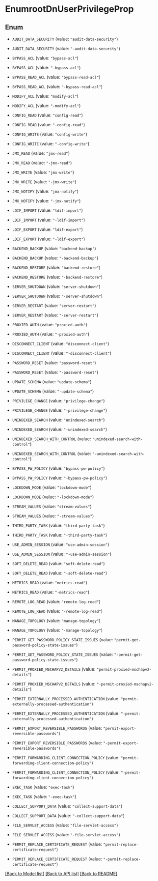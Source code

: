 # EnumrootDnUserPrivilegeProp

## Enum


* `AUDIT_DATA_SECURITY` (value: `"audit-data-security"`)

* `AUDIT_DATA_SECURITY` (value: `"-audit-data-security"`)

* `BYPASS_ACL` (value: `"bypass-acl"`)

* `BYPASS_ACL` (value: `"-bypass-acl"`)

* `BYPASS_READ_ACL` (value: `"bypass-read-acl"`)

* `BYPASS_READ_ACL` (value: `"-bypass-read-acl"`)

* `MODIFY_ACL` (value: `"modify-acl"`)

* `MODIFY_ACL` (value: `"-modify-acl"`)

* `CONFIG_READ` (value: `"config-read"`)

* `CONFIG_READ` (value: `"-config-read"`)

* `CONFIG_WRITE` (value: `"config-write"`)

* `CONFIG_WRITE` (value: `"-config-write"`)

* `JMX_READ` (value: `"jmx-read"`)

* `JMX_READ` (value: `"-jmx-read"`)

* `JMX_WRITE` (value: `"jmx-write"`)

* `JMX_WRITE` (value: `"-jmx-write"`)

* `JMX_NOTIFY` (value: `"jmx-notify"`)

* `JMX_NOTIFY` (value: `"-jmx-notify"`)

* `LDIF_IMPORT` (value: `"ldif-import"`)

* `LDIF_IMPORT` (value: `"-ldif-import"`)

* `LDIF_EXPORT` (value: `"ldif-export"`)

* `LDIF_EXPORT` (value: `"-ldif-export"`)

* `BACKEND_BACKUP` (value: `"backend-backup"`)

* `BACKEND_BACKUP` (value: `"-backend-backup"`)

* `BACKEND_RESTORE` (value: `"backend-restore"`)

* `BACKEND_RESTORE` (value: `"-backend-restore"`)

* `SERVER_SHUTDOWN` (value: `"server-shutdown"`)

* `SERVER_SHUTDOWN` (value: `"-server-shutdown"`)

* `SERVER_RESTART` (value: `"server-restart"`)

* `SERVER_RESTART` (value: `"-server-restart"`)

* `PROXIED_AUTH` (value: `"proxied-auth"`)

* `PROXIED_AUTH` (value: `"-proxied-auth"`)

* `DISCONNECT_CLIENT` (value: `"disconnect-client"`)

* `DISCONNECT_CLIENT` (value: `"-disconnect-client"`)

* `PASSWORD_RESET` (value: `"password-reset"`)

* `PASSWORD_RESET` (value: `"-password-reset"`)

* `UPDATE_SCHEMA` (value: `"update-schema"`)

* `UPDATE_SCHEMA` (value: `"-update-schema"`)

* `PRIVILEGE_CHANGE` (value: `"privilege-change"`)

* `PRIVILEGE_CHANGE` (value: `"-privilege-change"`)

* `UNINDEXED_SEARCH` (value: `"unindexed-search"`)

* `UNINDEXED_SEARCH` (value: `"-unindexed-search"`)

* `UNINDEXED_SEARCH_WITH_CONTROL` (value: `"unindexed-search-with-control"`)

* `UNINDEXED_SEARCH_WITH_CONTROL` (value: `"-unindexed-search-with-control"`)

* `BYPASS_PW_POLICY` (value: `"bypass-pw-policy"`)

* `BYPASS_PW_POLICY` (value: `"-bypass-pw-policy"`)

* `LOCKDOWN_MODE` (value: `"lockdown-mode"`)

* `LOCKDOWN_MODE` (value: `"-lockdown-mode"`)

* `STREAM_VALUES` (value: `"stream-values"`)

* `STREAM_VALUES` (value: `"-stream-values"`)

* `THIRD_PARTY_TASK` (value: `"third-party-task"`)

* `THIRD_PARTY_TASK` (value: `"-third-party-task"`)

* `USE_ADMIN_SESSION` (value: `"use-admin-session"`)

* `USE_ADMIN_SESSION` (value: `"-use-admin-session"`)

* `SOFT_DELETE_READ` (value: `"soft-delete-read"`)

* `SOFT_DELETE_READ` (value: `"-soft-delete-read"`)

* `METRICS_READ` (value: `"metrics-read"`)

* `METRICS_READ` (value: `"-metrics-read"`)

* `REMOTE_LOG_READ` (value: `"remote-log-read"`)

* `REMOTE_LOG_READ` (value: `"-remote-log-read"`)

* `MANAGE_TOPOLOGY` (value: `"manage-topology"`)

* `MANAGE_TOPOLOGY` (value: `"-manage-topology"`)

* `PERMIT_GET_PASSWORD_POLICY_STATE_ISSUES` (value: `"permit-get-password-policy-state-issues"`)

* `PERMIT_GET_PASSWORD_POLICY_STATE_ISSUES` (value: `"-permit-get-password-policy-state-issues"`)

* `PERMIT_PROXIED_MSCHAPV2_DETAILS` (value: `"permit-proxied-mschapv2-details"`)

* `PERMIT_PROXIED_MSCHAPV2_DETAILS` (value: `"-permit-proxied-mschapv2-details"`)

* `PERMIT_EXTERNALLY_PROCESSED_AUTHENTICATION` (value: `"permit-externally-processed-authentication"`)

* `PERMIT_EXTERNALLY_PROCESSED_AUTHENTICATION` (value: `"-permit-externally-processed-authentication"`)

* `PERMIT_EXPORT_REVERSIBLE_PASSWORDS` (value: `"permit-export-reversible-passwords"`)

* `PERMIT_EXPORT_REVERSIBLE_PASSWORDS` (value: `"-permit-export-reversible-passwords"`)

* `PERMIT_FORWARDING_CLIENT_CONNECTION_POLICY` (value: `"permit-forwarding-client-connection-policy"`)

* `PERMIT_FORWARDING_CLIENT_CONNECTION_POLICY` (value: `"-permit-forwarding-client-connection-policy"`)

* `EXEC_TASK` (value: `"exec-task"`)

* `EXEC_TASK` (value: `"-exec-task"`)

* `COLLECT_SUPPORT_DATA` (value: `"collect-support-data"`)

* `COLLECT_SUPPORT_DATA` (value: `"-collect-support-data"`)

* `FILE_SERVLET_ACCESS` (value: `"file-servlet-access"`)

* `FILE_SERVLET_ACCESS` (value: `"-file-servlet-access"`)

* `PERMIT_REPLACE_CERTIFICATE_REQUEST` (value: `"permit-replace-certificate-request"`)

* `PERMIT_REPLACE_CERTIFICATE_REQUEST` (value: `"-permit-replace-certificate-request"`)


[[Back to Model list]](../README.md#documentation-for-models) [[Back to API list]](../README.md#documentation-for-api-endpoints) [[Back to README]](../README.md)


